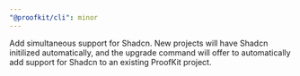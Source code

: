 ```yaml
---
"@proofkit/cli": minor
---
```


Add simultaneous support for Shadcn. New projects will have Shadcn initilized automatically, and the upgrade command will offer to automatically add support for Shadcn to an existing ProofKit project.
